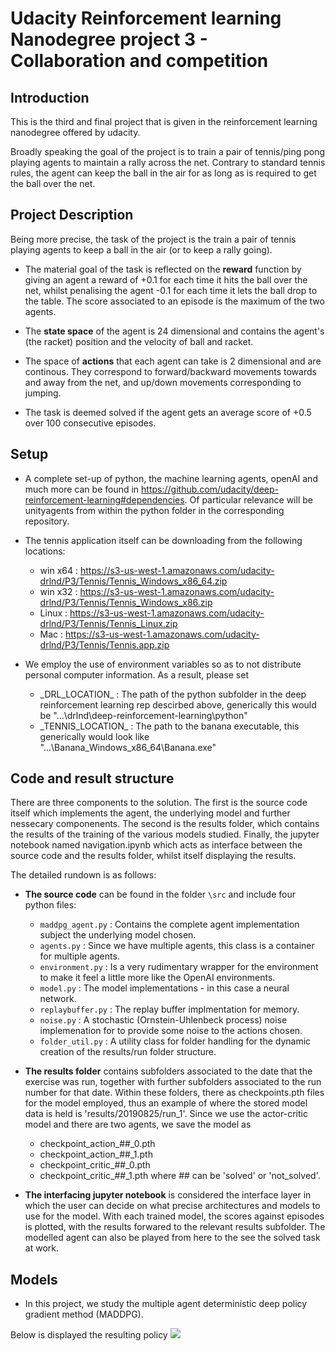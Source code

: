 # Udacity Reinforcement learning Nanodegree project 3 - Collaboration and competition

## Introduction
This is the third and final project that is given in the reinforcement learning nanodegree offered by udacity.

Broadly speaking the goal of the project is to train a pair of tennis/ping pong playing agents to maintain a rally across the net. Contrary to standard tennis rules, the agent can keep the ball in the air for as long as is required to get the ball over the net.

## Project Description
Being more precise, the task of the project is the train a pair of tennis playing agents to keep a ball in the air (or to keep a rally going). 

* The material goal of the task is reflected on the **reward** function by giving an agent a reward of +0.1 for each time it hits the ball over the net, whilst penalising the agent -0.1 for each time it lets the ball drop to the table. The score associated to an episode is the maximum of the two agents.

* The **state space** of the agent is 24 dimensional and contains the agent's (the racket) position and the velocity of ball and racket.

* The space of **actions** that each agent can take is 2 dimensional and are continous. They correspond to forward/backward movements towards and away from the net, and up/down movements corresponding to jumping.

* The task is deemed solved if the agent gets an average score of +0.5 over 100 consecutive episodes.

## Setup
* A complete set-up of python, the machine learning agents, openAI and much more can be found in https://github.com/udacity/deep-reinforcement-learning#dependencies. Of particular relevance will be unityagents from within the python folder in the corresponding repository.

* The tennis application itself can be downloading from the following locations:
    * win x64 : https://s3-us-west-1.amazonaws.com/udacity-drlnd/P3/Tennis/Tennis_Windows_x86_64.zip
    * win x32 : https://s3-us-west-1.amazonaws.com/udacity-drlnd/P3/Tennis/Tennis_Windows_x86.zip
    * Linux : https://s3-us-west-1.amazonaws.com/udacity-drlnd/P3/Tennis/Tennis_Linux.zip
    * Mac : https://s3-us-west-1.amazonaws.com/udacity-drlnd/P3/Tennis/Tennis.app.zip

* We employ the use of environment variables so as to not distribute personal computer information. As a result, please set 

    * \_DRL_LOCATION_ : The path of the python subfolder in the deep reinforcement learning rep descirbed above, generically this would be "...\drlnd\deep-reinforcement-learning\python"
    * \_TENNIS_LOCATION_ : The path to the banana executable, this generically would look like "...\Banana_Windows_x86_64\Banana.exe"

## Code and result structure
There are three components to the solution. The first is the source code itself which implements the agent, the underlying model and further nessecary componenents. The second is the results folder, which contains the results of the training of the various models studied. Finally, the jupyter notebook named navigation.ipynb which acts as interface between the source code and the results folder, whilst itself displaying the results.

The detailed rundown is as follows:
* **The source code** can be found in the folder `\src` and include four python files:
    * `maddpg_agent.py` : Contains the complete agent implementation subject the underlying model chosen.
    * `agents.py` : Since we have multiple agents, this class is a container for multiple agents.
    * `environment.py` : Is a very rudimentary wrapper for the environment to make it feel a little more like the OpenAI environments.
    * `model.py` :  The model implementations - in this case a neural network.
    * `replaybuffer.py` : The replay buffer implmentation for memory.
    * `noise.py` : A stochastic (Ornstein-Uhlenbeck process) noise implemenation for to provide some noise to the actions chosen.
    * `folder_util.py` : A utility class for folder handling for the dynamic creation of the results/run folder structure.

* **The results folder** contains subfolders associated to the date that the exercise was run, together with further subfolders associated to the run number for that date. Within these folders, there as checkpoints.pth files for the model employed, thus an example of where the stored model data is held is 'results/20190825/run_1'. Since we use the actor-critic model and there are two agents, we save the model as
    * checkpoint_action_##_0.pth
    * checkpoint_action_##_1.pth
    * checkpoint_critic_##_0.pth
    * checkpoint_critic_##_1.pth
where ## can be 'solved' or 'not_solved'.

* **The interfacing jupyter notebook** is considered the interface layer in which the user can decide on what precise architectures and models to use for the model. With each trained model, the scores against episodes is plotted, with the results forwared to the relevant results subfolder. The modelled agent can also be played from here to the see the solved task at work. 


## Models
* In this project, we study the multiple agent deterministic deep policy gradient method (MADDPG).

Below is displayed the resulting policy
![](play.gif)